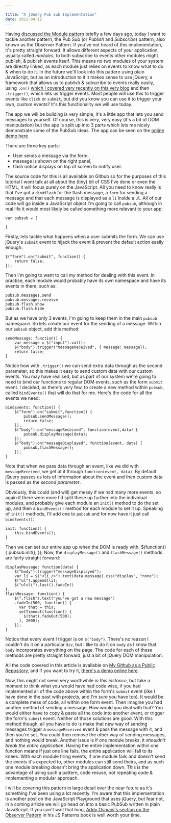 ```yaml
---

title: "A jQuery Pub Sub Implementation"
date: 2012-04-12
---
```


Having [discussed the Module pattern](http://javascriptplayground.com/blog/2012/04/javascript-module-pattern) briefly a few days ago, today I want to tackle another pattern, the Pub Sub (or _Publish_ and _Subscribe_) pattern, also known as the Observer Pattern. If you've not heard of this implementation, it's pretty straight forward. It allows different aspects of your application, usually called _modules_, to both subscribe to events other modules might publish, & publish events itself. This means no two modules of your system are directly linked, as each module just relies on events to know what to do & when to do it. In the future we'll look into this pattern using plain JavaScript, but as an introduction to it it makes sense to use jQuery, a framework that allows us to publish & subscribe to events really easily, using `.on()` [which I covered very recently on this very blog](http://javascriptplayground.com/blog/2012/04/jquery-1-7-event-binding-on-and-off) and then `.trigger()`, which lets us trigger events. Most people will use this to trigger events like `click` or `submit`, but did you know you can use it to trigger your own, custom events? It's this functionality we will use today.

The app we will be building is very simple, it's a little app that lets you send messages to yourself. Of course, this is very, very easy (it's a bit of DOM manipulation) but the app is split up into 3 parts which lets me nicely demonstrate some of the PubSub ideas. The app can be seen on the [online demo here](http://javascriptplayground.com/demos/jquerypubsub/)

There are three key parts:

* User sends a message via the form,
* message is shown on the right panel,
* flash notice displays on top of screen to notify user.

The source code for this is all available on Github so for the purposes of this tutorial I wont talk at all about the (tiny) bit of CSS I've done or even the HTML, it will focus purely on the JavaScript. All you need to know really is that I've got a `div#flash` for the flash message, a `form` for sending a message and that each message is displayed as a `li` inside a `ul`. All of our code will go inside a JavaScript object I'm going to call `pubsub`, although in real life it would most likely be called something more relevant to your app:

    var pubsub = {

    }

Firstly, lets tackle what happens when a user submits the form. We can use jQuery's `submit` event to hijack the event & prevent the default action easily enough:

    $("form").on("submit", function() {
    	return false;
    });

Then I'm going to want to call my method for dealing with this event. In practise, each module would probably have its own namespace and have its events in there, such as:

    pubsub.messages.send
    pubsub.messages.receive
    pubsub.flash.show
    pubsub.flash.hide

But as we have only 3 events, I'm going to keep them in the main `pubsub` namespace. So lets create our event for the sending of a message. Within our `pubsub` object, add this method:

    sendMessage: function() {
    	var message = $("input").val();
    	$("body").trigger("messageReceived", { message: message});
    	return false;
    }

Notice how with `.trigger()` we can send extra data through as the second parameter, so this makes it easy to send custom data with our custom events. You may have realised, but as part of our system we're going to need to bind our functions to regular DOM events, such as the form `submit` event. I decided, as there's very few, to create a new method within `pubsub`, called `bindEvents()` that will do that for me. Here's the code for all the events we need:

    bindEvents: function() {
    	$("form").on("submit",function() {
    		pubsub.sendMessage();
    	  	return false;
    	});
    	$("body").on("messageReceived", function(event,data) {
    	  	pubsub.displayMessage(data);
    	});
    	$("body").on("messageDisplayed", function(event, data) {
      		pubsub.flashMessage();
    	});
    }

Note that when we pass data through an event, like we did with `messageReceived`, we get at it through `function(event, data)`. By default jQuery passes us lots of information about the event and then custom data is passed as the _second parameter_.

Obviously, this could (and will) get messy if we had many more events, so again if there were more I'd split these up further into the individual modules, and probably give each module an `init()` method to do the set up, and then a `bindEvents()` method for each module to set it up. Speaking of `init()` methods, I'll add one to `pubsub` and for now have it just call `bindEvents()`:

    init: function() {
    	this.bindEvents();
    }

Then we can set our entire app up when the DOM is ready with:
$(function() {
pubsub.init();
});
Now, the `displayMessage()` and `flashMessage()` methods are fairly straight forward:

    displayMessage: function(data) {
    	$("body").trigger("messageDisplayed");
    	var li = $("<li />").text(data.message).css("display", "none");
    	$("ul").append(li);
    	$("ul>li").last().fadeIn()
    },
    flashMessage: function() {
    	$(".flash").text("you've got a new message")
    	.fadeIn(500, function() {
    	  var that = this;
    	  setTimeout(function() {
    	    $(that).fadeOut(500);
    	  }, 2000);
    	});
    }

Notice that every event I trigger is on `$("body")`. There's no reason I couldn't do it on a particular `div`, but I like to do it on `body` as I know that `body` incorporates everything on the page. The code for each of these methods are pretty straight forward, just a bit of jQuery DOM manipulation.

All the code covered in this article is available on [My Github as a Public Repository](https://github.com/jackfranklin/JavaScript-Playground--Simple-jQuery-PubSub), and if you want to try it, [there's a demo online here](http://javascriptplayground.com/demos/jquerypubsub/).

Now, this might not seem very worthwhile _in this instance_, but take a moment to think what you would have had code wise, if you had implemented all of the code above within the form's `submit` event (like I have done in the past with projects, and I'm sure you have too). It would be a complete mess of code, all within one form event. Then imagine you had another method of sending a message. How would you deal with that? You would either have to copy & paste all the code into another event, or trigger the form's `submit` event. Neither of those solutions are good. With this method though, all you have to do is make that new way of sending messages trigger a `messageReceived` event & pass the message with it, and then you're set. You could then remove the other way of sending messages, and nothing would break. Another issue is if one module breaks, it _shouldn't break the entire application_. Having the entire implementation within one function means if just one line fails, the entire application will fall to its knees. With each module firing events, if one module fails and doesn't send the events it's expected to, other modules can still send theirs, and as such one module breaking doesn't bring the application down. This is the advantage of using such a pattern, code resuse, not repeating code & implementing a modular approach.

I will be covering this pattern in large detail over the near future as it's something I've been using a lot recently. I'm aware that this implementation is another post on the JavaScript Playground that uses jQuery, but fear not, in a coming article we will go head on into a basic PubSub written in plain JavaScript. If you can't wait that long, [Addy Osmani's section on the Observer Pattern](http://addyosmani.com/resources/essentialjsdesignpatterns/book/#observerpatternjavascript) in his JS Patterns book is well worth your time.
